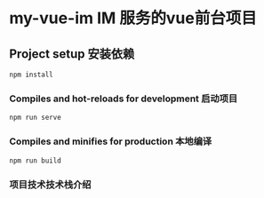 # my-vue-im IM 服务的vue前台项目

## Project setup 安装依赖
```
npm install
```

### Compiles and hot-reloads for development 启动项目
```
npm run serve
```

### Compiles and minifies for production 本地编译
```
npm run build
```


### 项目技术技术栈介绍

